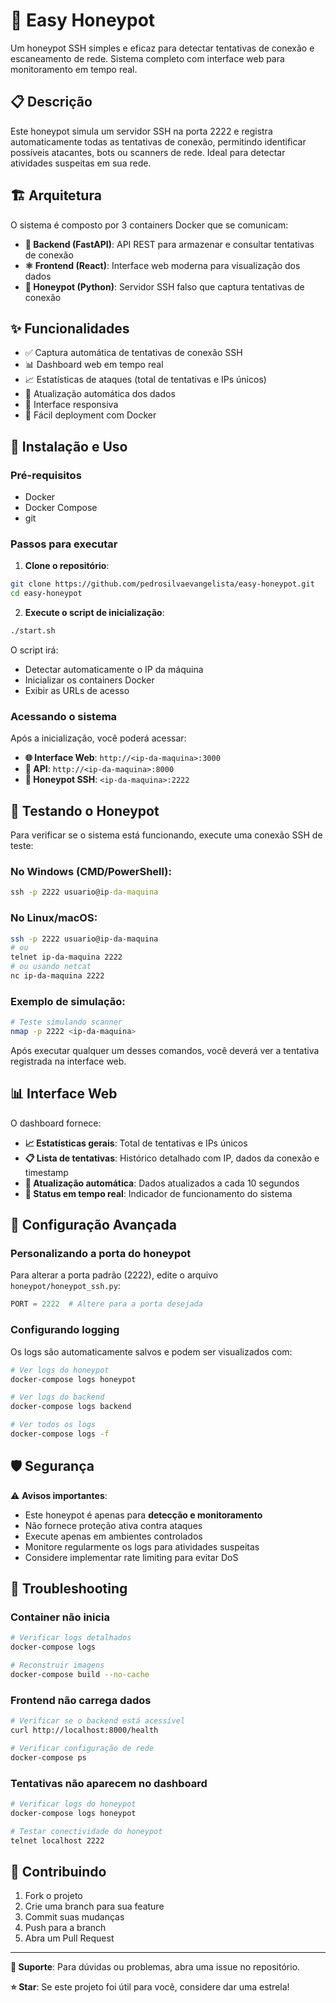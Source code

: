 # 🍯 Easy Honeypot

Um honeypot SSH simples e eficaz para detectar tentativas de conexão e escaneamento de rede. Sistema completo com interface web para monitoramento em tempo real.

## 📋 Descrição

Este honeypot simula um servidor SSH na porta 2222 e registra automaticamente todas as tentativas de conexão, permitindo identificar possíveis atacantes, bots ou scanners de rede. Ideal para detectar atividades suspeitas em sua rede.

## 🏗️ Arquitetura

O sistema é composto por 3 containers Docker que se comunicam:

- **🐍 Backend (FastAPI)**: API REST para armazenar e consultar tentativas de conexão
- **⚛️ Frontend (React)**: Interface web moderna para visualização dos dados
- **🍯 Honeypot (Python)**: Servidor SSH falso que captura tentativas de conexão

## ✨ Funcionalidades

- ✅ Captura automática de tentativas de conexão SSH
- 📊 Dashboard web em tempo real
- 📈 Estatísticas de ataques (total de tentativas e IPs únicos)
- 🔄 Atualização automática dos dados
- 📱 Interface responsiva
- 🐳 Fácil deployment com Docker

## 🚀 Instalação e Uso

### Pré-requisitos

- Docker
- Docker Compose
- git

### Passos para executar

1. **Clone o repositório**:
```bash
git clone https://github.com/pedrosilvaevangelista/easy-honeypot.git
cd easy-honeypot
```

2. **Execute o script de inicialização**:
```bash
./start.sh
```

O script irá:
- Detectar automaticamente o IP da máquina
- Inicializar os containers Docker
- Exibir as URLs de acesso

### Acessando o sistema

Após a inicialização, você poderá acessar:

- **🌐 Interface Web**: `http://<ip-da-maquina>:3000`
- **🔧 API**: `http://<ip-da-maquina>:8000`
- **🍯 Honeypot SSH**: `<ip-da-maquina>:2222`

## 🧪 Testando o Honeypot

Para verificar se o sistema está funcionando, execute uma conexão SSH de teste:

### No Windows (CMD/PowerShell):
```cmd
ssh -p 2222 usuario@ip-da-maquina
```

### No Linux/macOS:
```bash
ssh -p 2222 usuario@ip-da-maquina
# ou
telnet ip-da-maquina 2222
# ou usando netcat
nc ip-da-maquina 2222
```

### Exemplo de simulação:
```bash
# Teste simulando scanner
nmap -p 2222 <ip-da-maquina>
```

Após executar qualquer um desses comandos, você deverá ver a tentativa registrada na interface web.

## 📊 Interface Web

O dashboard fornece:

- **📈 Estatísticas gerais**: Total de tentativas e IPs únicos
- **📋 Lista de tentativas**: Histórico detalhado com IP, dados da conexão e timestamp
- **🔄 Atualização automática**: Dados atualizados a cada 10 segundos
- **🎯 Status em tempo real**: Indicador de funcionamento do sistema


## 🔧 Configuração Avançada

### Personalizando a porta do honeypot

Para alterar a porta padrão (2222), edite o arquivo `honeypot/honeypot_ssh.py`:

```python
PORT = 2222  # Altere para a porta desejada
```

### Configurando logging

Os logs são automaticamente salvos e podem ser visualizados com:

```bash
# Ver logs do honeypot
docker-compose logs honeypot

# Ver logs do backend
docker-compose logs backend

# Ver todos os logs
docker-compose logs -f
```

## 🛡️ Segurança

⚠️ **Avisos importantes**:

- Este honeypot é apenas para **detecção e monitoramento**
- Não fornece proteção ativa contra ataques
- Execute apenas em ambientes controlados
- Monitore regularmente os logs para atividades suspeitas
- Considere implementar rate limiting para evitar DoS

## 🐛 Troubleshooting

### Container não inicia
```bash
# Verificar logs detalhados
docker-compose logs

# Reconstruir imagens
docker-compose build --no-cache
```

### Frontend não carrega dados
```bash
# Verificar se o backend está acessível
curl http://localhost:8000/health

# Verificar configuração de rede
docker-compose ps
```

### Tentativas não aparecem no dashboard
```bash
# Verificar logs do honeypot
docker-compose logs honeypot

# Testar conectividade do honeypot
telnet localhost 2222
```

## 🤝 Contribuindo

1. Fork o projeto
2. Crie uma branch para sua feature
3. Commit suas mudanças
4. Push para a branch
5. Abra um Pull Request

---

**📧 Suporte**: Para dúvidas ou problemas, abra uma issue no repositório.

**⭐ Star**: Se este projeto foi útil para você, considere dar uma estrela!
